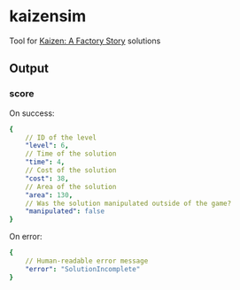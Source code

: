 # kaizensim

Tool for [Kaizen: A Factory Story](https://store.steampowered.com/app/2275490/Kaizen_A_Factory_Story/) solutions

## Output

### score

On success:

```yaml
{
    // ID of the level
    "level": 6, 
    // Time of the solution
    "time": 4, 
    // Cost of the solution
    "cost": 38,
    // Area of the solution
    "area": 130,
    // Was the solution manipulated outside of the game?
    "manipulated": false
}
```

On error:

```yaml
{
    // Human-readable error message
    "error": "SolutionIncomplete"
}
```